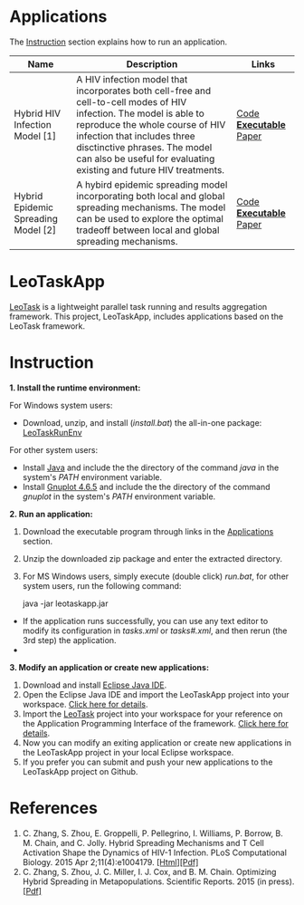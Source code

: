 # Applications

The [Instruction](#instruction) section explains how to run an application.

Name  | Description | Links
----- |-------------|----------
Hybrid HIV Infection Model [1] | A HIV infection model that incorporates both cell-free and cell-to-cell modes of HIV infection. The model is able to reproduce the whole course of HIV infection that includes three disctinctive phrases. The model can also be useful for evaluating existing and future HIV treatments. | [Code](leotaskapp/src/org/leores/task/app/ModelHIV.java) [**Executable**](leotaskapp/demo/modelhiv.zip?raw=true) [Paper](http://journals.plos.org/ploscompbiol/article?id=10.1371/journal.pcbi.1004179)
Hybrid Epidemic Spreading Model [2] | A hybird epidemic spreading model incorporating both local and global spreading mechanisms. The model can be used to explore the optimal tradeoff between local and global spreading mechanisms. | [Code](leotaskapp/src/org/leores/task/app/EpiHybrid.java) [**Executable**](leotaskapp/demo/epihybrid.zip?raw=true) [Paper](http://arxiv.org/pdf/1409.7291v3.pdf)

# LeoTaskApp

[LeoTask](http://github.com/mleoking/LeoTask) is a lightweight parallel task running and results aggregation framework. This project, LeoTaskApp, includes applications based on the LeoTask framework.

# Instruction

**1. Install the runtime environment:**

For Windows system users: 

* Download, unzip, and install (_install.bat_) the all-in-one package: [LeoTaskRunEnv](https://github.com/mleoking/LeoTaskApp/releases/download/v1.0.0/LeoTaskRunEnv.zip)

For other system users:

* Install [Java](http://www.oracle.com/technetwork/java/javase/downloads/jdk7-downloads-1880260.html) and include the the directory of the command _java_ in the system's _PATH_ environment variable.
* Install [Gnuplot 4.6.5](http://sourceforge.net/projects/gnuplot/files/gnuplot/4.6.5/) and include the the directory of the command _gnuplot_ in the system's _PATH_ environment variable.

**2. Run an application:**

1. Download the executable program through links in the [Applications](#applications) section.
2. Unzip the downloaded zip package and enter the extracted directory.
3. For MS Windows users, simply execute (double click) _run.bat_, for other system users, run the following command:

    java -jar leotaskapp.jar
    
* If the application runs successfully, you can use any text editor to modify its configuration in _tasks.xml_ or _tasks#.xml_, and then rerun (the 3rd step) the application.
* 

**3. Modify an application or create new applications:**

1. Download and install [Eclipse Java IDE](https://www.eclipse.org/downloads/packages/eclipse-ide-java-developers/keplersr2).
2. Open the Eclipse Java IDE and import the LeoTaskApp project into your workspace. [Click here for details](leotaskapp/doc/import-into-eclipse/README.md).
3. Import the [LeoTask](https://github.com/mleoking/LeoTask) project into your workspace for your reference on the Application Programming Interface of the framework. [Click here for details](leotaskapp/doc/import-into-eclipse/README.md).
4. Now you can modify an exiting application or create new applications in the LeoTaskApp project in your local Eclipse workspace.
5. If you prefer you can submit and push your new applications to the LeoTaskApp project on Github.

# References

1. C. Zhang, S. Zhou, E. Groppelli, P. Pellegrino, I. Williams, P. Borrow, B. M. Chain, and C. Jolly. Hybrid Spreading Mechanisms and T Cell Activation Shape the Dynamics of HIV-1 Infection. PLoS Computational Biology. 2015 Apr 2;11(4):e1004179. [[Html]](http://journals.plos.org/ploscompbiol/article?id=10.1371/journal.pcbi.1004179)[[Pdf]](http://www.ploscompbiol.org/article/fetchObject.action?uri=info:doi/10.1371/journal.pcbi.1004179&representation=PDF)
2. C. Zhang, S. Zhou, J. C. Miller, I. J. Cox, and B. M. Chain. Optimizing Hybrid Spreading in Metapopulations. Scientific Reports. 2015 (in press). [[Pdf]](http://arxiv.org/pdf/1409.7291v3.pdf)

